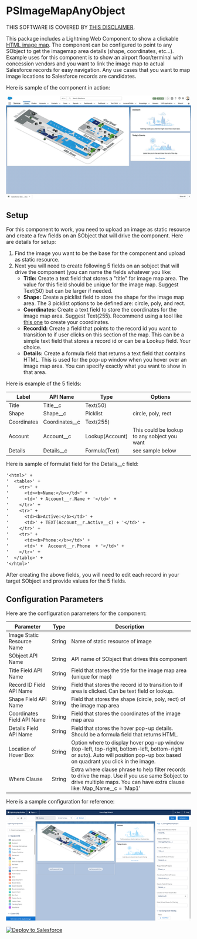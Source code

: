 # PSImageMapAnyObject

THIS SOFTWARE IS COVERED BY [THIS DISCLAIMER](https://raw.githubusercontent.com/thedges/Disclaimer/master/disclaimer.txt).

This package includes a Lightning Web Component to show a clickable [HTML image map](https://www.w3schools.com/tags/tag_map.asp). The component can be configured to point to any SObject to get the imagemap area details (shape, coordinates, etc...). Example uses for this component is to show an airport floor/terminal with concession vendors and you want to link the image map to actual Salesforce records for easy navigation. Any use cases that you want to map image locations to Salesforce records are candidates.

Here is sample of the component in action:

![alt text](https://github.com/thedges/PSImageMapAnyObject/blob/master/PSImageMapAnyObject.gif "Sample Image")

## Setup

For this component to work, you need to upload an image as static resource and create a few fields on an SObject that will drive the component. Here are details for setup:

1. Find the image you want to be the base for the component and upload as static resource. 
2. Next you will need to create following 5 fields on an sobject that will drive the component (you can name the fields whatever you like:
   * <b>Title:</b> Create a text field that stores a "title" for image map area. The value for this field should be unique for the image map. Suggest Text(50) but can be larger if needed.
   * <b>Shape:</b> Create a picklist field to store the shape for the image map area. The 3 picklist options to be defined are: circle, poly, and rect.
   * <b>Coordinates:</b> Create a text field to store the coordinates for the image map area. Suggest Text(255). Recommend using a tool like [this one](https://www.image-map.net/) to create your coordinates.
   * <b>RecordId:</b> Create a field that points to the record id you want to transition to if user clicks on this section of the map. This can be a simple text field that stores a record id or can be a Lookup field. Your choice.
   * <b>Details:</b> Create a formula field that returns a text field that contains HTML. This is used for the pop-up window when you hover over an image map area. You can specify exactly what you want to show in that area.
   
Here is example of the 5 fields:

| Label | API Name | Type | Options
|-----------|------|-------------|----|
| Title | Title__c | Text(50) | |
| Shape | Shape__c | Picklist | circle, poly, rect |
| Coordinates | Coordinates__c | Text(255) | |
| Account | Account__c | Lookup(Account) | This could be lookup to any sobject you want |
| Details | Details__c | Formula(Text) | see sample below |

Here is sample of formulat field for the Details__c field:
```
'<html>' +
'  <table>' +
'    <tr>' +
'      <td><b>Name:</b></td>' +
'      <td>' + Account__r.Name + '</td>' +
'    </tr>' +
'    <tr>' +
'      <td><b>Active:</b></td>' +
'      <td>' + TEXT(Account__r.Active__c) + '</td>' +
'    </tr>' +
'    <tr>' +
'      <td><b>Phone:</b></td>' +
'      <td>' +  Account__r.Phone  + '</td>' +
'    </tr>' +
'  </table>' +
'</html>'
```

After creating the above fields, you will need to edit each record in your target SObject and provide values for the 5 fields.

## Configuration Parameters

Here are the configuration parameters for the component:

| Parameter | Type | Description |
|-----------|------|-------------|
| Image Static Resource Name | String | Name of static resource of image |
| SObject API Name | String | API name of SObject that drives this component |
| Title Field API Name | String | Field that stores the title for the image map area (unique for map) |
| Record ID Field API Name | String | Field that stores the record id to transition to if area is clicked. Can be text field or lookup. |
| Shape Field API Name | String | Field that stores the shape (circle, poly, rect) of the image map area |
| Coordinates Field API Name | String | Field that stores the coordinates of the image map area |
| Details Field API Name | String | Field that stores the hover pop-up details. Should be a formula field that returns HTML. |
| Location of Hover Box  | String | Option where to display hover pop-up window (top-left, top-right, bottom-left, bottom-right or auto). Auto will position pop-up box based on quadrant you click in the image.  |
| Where Clause | String | Extra where clause phrase to help filter records to drive the map. Use if you use same Sobject to drive multiple maps. You can have extra clause like: Map_Name__c = 'Map1' |

Here is a sample configuration for reference:

![alt text](https://github.com/thedges/PSImageMapAnyObject/blob/master/PSImageMapAnyObject-Config.png "Sample Configuration")

<a href="https://githubsfdeploy.herokuapp.com">
  <img alt="Deploy to Salesforce"
       src="https://raw.githubusercontent.com/afawcett/githubsfdeploy/master/deploy.png">
</a>
